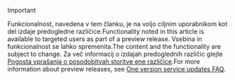 > [!IMPORTANT]
> <span data-ttu-id="ad9f5-101">Funkcionalnost, navedena v tem članku, je na voljo ciljnim uporabnikom kot del izdaje predogledne različice.</span><span class="sxs-lookup"><span data-stu-id="ad9f5-101">Functionality noted in this article is available to targeted users as part of a preview release.</span></span> <span data-ttu-id="ad9f5-102">Vsebina in funkcionalnost se lahko spremenita.</span><span class="sxs-lookup"><span data-stu-id="ad9f5-102">The content and the functionality are subject to change.</span></span> <span data-ttu-id="ad9f5-103">Za več informacij o izdajah predoglednih različic glejte [Pogosta vprašanja o posodobitvah storitve ene različice](https://docs.microsoft.com/dynamics365/unified-operations/fin-and-ops/get-started/one-version).</span><span class="sxs-lookup"><span data-stu-id="ad9f5-103">For more information about preview releases, see [One version service updates FAQ](https://docs.microsoft.com/dynamics365/unified-operations/fin-and-ops/get-started/one-version).</span></span>
